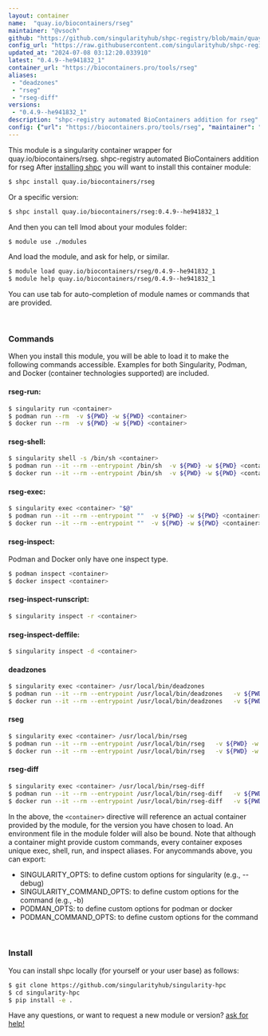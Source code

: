 ```yaml
---
layout: container
name:  "quay.io/biocontainers/rseg"
maintainer: "@vsoch"
github: "https://github.com/singularityhub/shpc-registry/blob/main/quay.io/biocontainers/rseg/container.yaml"
config_url: "https://raw.githubusercontent.com/singularityhub/shpc-registry/main/quay.io/biocontainers/rseg/container.yaml"
updated_at: "2024-07-08 03:12:20.033910"
latest: "0.4.9--he941832_1"
container_url: "https://biocontainers.pro/tools/rseg"
aliases:
 - "deadzones"
 - "rseg"
 - "rseg-diff"
versions:
 - "0.4.9--he941832_1"
description: "shpc-registry automated BioContainers addition for rseg"
config: {"url": "https://biocontainers.pro/tools/rseg", "maintainer": "@vsoch", "description": "shpc-registry automated BioContainers addition for rseg", "latest": {"0.4.9--he941832_1": "sha256:0504a5b5a8c568f75113e552734714f9ac0d3eb3d27c0752c94b0941488c588d"}, "tags": {"0.4.9--he941832_1": "sha256:0504a5b5a8c568f75113e552734714f9ac0d3eb3d27c0752c94b0941488c588d"}, "docker": "quay.io/biocontainers/rseg", "aliases": {"deadzones": "/usr/local/bin/deadzones", "rseg": "/usr/local/bin/rseg", "rseg-diff": "/usr/local/bin/rseg-diff"}}
---
```


This module is a singularity container wrapper for quay.io/biocontainers/rseg.
shpc-registry automated BioContainers addition for rseg
After [installing shpc](#install) you will want to install this container module:


```bash
$ shpc install quay.io/biocontainers/rseg
```

Or a specific version:

```bash
$ shpc install quay.io/biocontainers/rseg:0.4.9--he941832_1
```

And then you can tell lmod about your modules folder:

```bash
$ module use ./modules
```

And load the module, and ask for help, or similar.

```bash
$ module load quay.io/biocontainers/rseg/0.4.9--he941832_1
$ module help quay.io/biocontainers/rseg/0.4.9--he941832_1
```

You can use tab for auto-completion of module names or commands that are provided.

<br>

### Commands

When you install this module, you will be able to load it to make the following commands accessible.
Examples for both Singularity, Podman, and Docker (container technologies supported) are included.

#### rseg-run:

```bash
$ singularity run <container>
$ podman run --rm  -v ${PWD} -w ${PWD} <container>
$ docker run --rm  -v ${PWD} -w ${PWD} <container>
```

#### rseg-shell:

```bash
$ singularity shell -s /bin/sh <container>
$ podman run --it --rm --entrypoint /bin/sh  -v ${PWD} -w ${PWD} <container>
$ docker run --it --rm --entrypoint /bin/sh  -v ${PWD} -w ${PWD} <container>
```

#### rseg-exec:

```bash
$ singularity exec <container> "$@"
$ podman run --it --rm --entrypoint ""  -v ${PWD} -w ${PWD} <container> "$@"
$ docker run --it --rm --entrypoint ""  -v ${PWD} -w ${PWD} <container> "$@"
```

#### rseg-inspect:

Podman and Docker only have one inspect type.

```bash
$ podman inspect <container>
$ docker inspect <container>
```

#### rseg-inspect-runscript:

```bash
$ singularity inspect -r <container>
```

#### rseg-inspect-deffile:

```bash
$ singularity inspect -d <container>
```


#### deadzones

```bash
$ singularity exec <container> /usr/local/bin/deadzones
$ podman run --it --rm --entrypoint /usr/local/bin/deadzones   -v ${PWD} -w ${PWD} <container> -c " $@"
$ docker run --it --rm --entrypoint /usr/local/bin/deadzones   -v ${PWD} -w ${PWD} <container> -c " $@"
```


#### rseg

```bash
$ singularity exec <container> /usr/local/bin/rseg
$ podman run --it --rm --entrypoint /usr/local/bin/rseg   -v ${PWD} -w ${PWD} <container> -c " $@"
$ docker run --it --rm --entrypoint /usr/local/bin/rseg   -v ${PWD} -w ${PWD} <container> -c " $@"
```


#### rseg-diff

```bash
$ singularity exec <container> /usr/local/bin/rseg-diff
$ podman run --it --rm --entrypoint /usr/local/bin/rseg-diff   -v ${PWD} -w ${PWD} <container> -c " $@"
$ docker run --it --rm --entrypoint /usr/local/bin/rseg-diff   -v ${PWD} -w ${PWD} <container> -c " $@"
```



In the above, the `<container>` directive will reference an actual container provided
by the module, for the version you have chosen to load. An environment file in the
module folder will also be bound. Note that although a container
might provide custom commands, every container exposes unique exec, shell, run, and
inspect aliases. For anycommands above, you can export:

 - SINGULARITY_OPTS: to define custom options for singularity (e.g., --debug)
 - SINGULARITY_COMMAND_OPTS: to define custom options for the command (e.g., -b)
 - PODMAN_OPTS: to define custom options for podman or docker
 - PODMAN_COMMAND_OPTS: to define custom options for the command

<br>

### Install

You can install shpc locally (for yourself or your user base) as follows:

```bash
$ git clone https://github.com/singularityhub/singularity-hpc
$ cd singularity-hpc
$ pip install -e .
```

Have any questions, or want to request a new module or version? [ask for help!](https://github.com/singularityhub/singularity-hpc/issues)